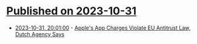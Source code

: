 # [Published on 2023-10-31](index.md)

* [2023-10-31, 20:01:00](https://apple.slashdot.org/story/23/10/31/1936223/apples-app-charges-violate-eu-antitrust-law-dutch-agency-says?utm_source=rss1.0mainlinkanon&utm_medium=feed) - [Apple's App Charges Violate EU Antitrust Law, Dutch Agency Says](https://apple.slashdot.org/story/23/10/31/1936223/apples-app-charges-violate-eu-antitrust-law-dutch-agency-says?utm_source=rss1.0mainlinkanon&utm_medium=feed)
